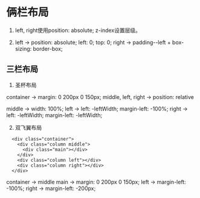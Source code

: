 # 俩栏布局

1. left, right使用position: absolute; z-index设置层级。

2. left ->  position: absolute; left: 0; top: 0;
   right -> padding--left + box-sizing: border-box;

## 三栏布局

1. 圣杯布局

  container -> margin: 0 200px 0 150px;
  middle, left, right -> position: relative
  
  middle -> width: 100%;
  left -> left: -leftWidth; margin-left: -100%;
  right -> left: -leftWidth; margin-left: -leftWidth;
  
2. 双飞翼布局

```
  <div class="container">
    <div class="column middle">
      <div class="main"></div>
    </div>
    <div class="column left"></div>
    <div class="column right"></div>
  </div>
```
  container -> 
    middle
      main -> margin: 0 200px 0 150px;
    left -> margin-left: -100%; 
    right -> margin-left: -200px;
